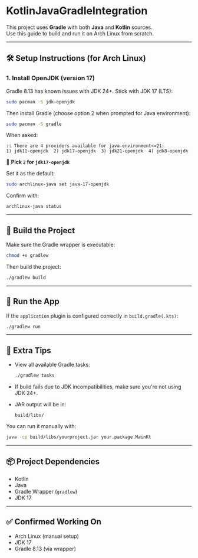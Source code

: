 # KotlinJavaGradleIntegration

This project uses **Gradle** with both **Java** and **Kotlin** sources.  
Use this guide to build and run it on Arch Linux from scratch.

---

## 🛠️ Setup Instructions (for Arch Linux)

### 1. Install OpenJDK (version 17)
Gradle 8.13 has known issues with JDK 24+. Stick with JDK 17 (LTS):

```bash
sudo pacman -S jdk-openjdk
````

Then install Gradle (choose option 2 when prompted for Java environment):

```bash
sudo pacman -S gradle
```

When asked:

```
:: There are 4 providers available for java-environment<=21:
1) jdk11-openjdk  2) jdk17-openjdk  3) jdk21-openjdk  4) jdk8-openjdk
```

📌 **Pick `2` for `jdk17-openjdk`**

Set it as the default:

```bash
sudo archlinux-java set java-17-openjdk
```

Confirm with:

```bash
archlinux-java status
```

---

## 🧱 Build the Project

Make sure the Gradle wrapper is executable:

```bash
chmod +x gradlew
```

Then build the project:

```bash
./gradlew build
```

---

## 🚀 Run the App

If the `application` plugin is configured correctly in `build.gradle(.kts)`:

```bash
./gradlew run
```

---

## 🧪 Extra Tips

* View all available Gradle tasks:

  ```bash
  ./gradlew tasks
  ```

* If build fails due to JDK incompatibilities, make sure you're not using JDK 24+.

* JAR output will be in:

  ```
  build/libs/
  ```

You can run it manually with:

```bash
java -cp build/libs/yourproject.jar your.package.MainKt
```

---

## 📦 Project Dependencies

* Kotlin
* Java
* Gradle Wrapper (`gradlew`)
* JDK 17

---

## ✅ Confirmed Working On

* Arch Linux (manual setup)
* JDK 17
* Gradle 8.13 (via wrapper)
